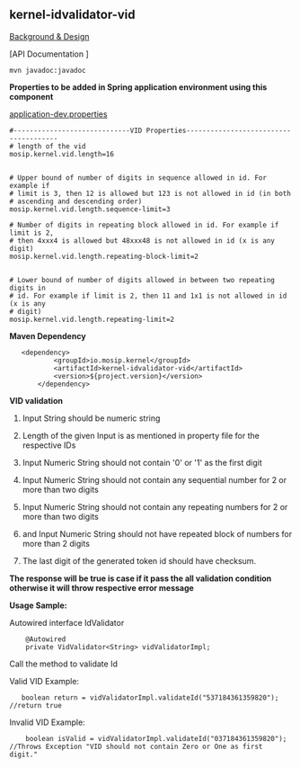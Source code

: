 ## kernel-idvalidator-vid

 [Background & Design](../../docs/design/kernel/kernel-idvalidator.md)
 

 [API Documentation ]
 
 ```
 mvn javadoc:javadoc

 ```
 
**Properties to be added in Spring application environment using this component**

[application-dev.properties](../../config/application-dev.properties)

 ```
 #-----------------------------VID Properties--------------------------------------
# length of the vid
mosip.kernel.vid.length=16


# Upper bound of number of digits in sequence allowed in id. For example if
# limit is 3, then 12 is allowed but 123 is not allowed in id (in both
# ascending and descending order)
mosip.kernel.vid.length.sequence-limit=3

# Number of digits in repeating block allowed in id. For example if limit is 2,
# then 4xxx4 is allowed but 48xxx48 is not allowed in id (x is any digit)
mosip.kernel.vid.length.repeating-block-limit=2


# Lower bound of number of digits allowed in between two repeating digits in
# id. For example if limit is 2, then 11 and 1x1 is not allowed in id (x is any
# digit)
mosip.kernel.vid.length.repeating-limit=2
 ```
 
 **Maven Dependency**
 
 ```
 	<dependency>
			<groupId>io.mosip.kernel</groupId>
			<artifactId>kernel-idvalidator-vid</artifactId>
			<version>${project.version}</version>
		</dependency>

 ```
 

**VID validation**

1. Input String should be numeric string

2. Length of the given Input is as mentioned in property file for the respective IDs

3. Input Numeric String should not contain '0' or '1' as the first digit

4. Input Numeric String should not contain any sequential number for 2 or more than two digits

5. Input Numeric String should not contain any repeating numbers for 2 or more than two digits

6. and Input Numeric String should not have repeated block of numbers for more than 2 digits

7. The last digit of the generated token id should have checksum.



**The response will be true is case if it pass the all validation condition otherwise it will throw respective error message**

 

**Usage Sample:**

Autowired interface IdValidator

```
	@Autowired
	private VidValidator<String> vidValidatorImpl;
```
Call the method to validate Id

Valid VID Example:
 
 ```
	boolean return = vidValidatorImpl.validateId("537184361359820"); //return true

```
	
Invalid VID Example:
	
```
	boolean isValid = vidValidatorImpl.validateId("037184361359820"); //Throws Exception "VID should not contain Zero or One as first digit."
 
```


 

